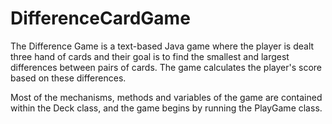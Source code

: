 ﻿# DifferenceCardGame
The Difference Game is a text-based Java game where the player is dealt three hand of cards and their goal is to find the smallest and largest differences between pairs of cards. The game calculates the player's score based on these differences.

Most of the mechanisms, methods and variables of the game are contained within the Deck class, and the game begins by running the PlayGame class.